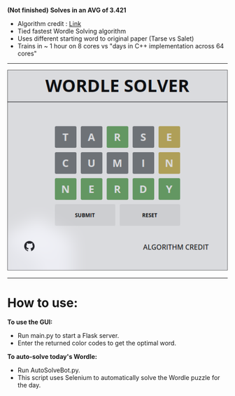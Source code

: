 **(Not finished)**
**Solves in an AVG of 3.421**
- Algorithm credit : <a href="http://wordle-page.s3-website-us-east-1.amazonaws.com/assets/Wordle_Paper_Final.pdf">Link</a>
- Tied fastest Wordle Solving algorithm
- Uses different starting word to original paper (Tarse vs Salet)
- Trains in ~ 1 hour on 8 cores vs "days in C++ implementation across 64 cores"
___

![Web](imgs/image.png)
___
# How to use:
**To use the GUI:**
- Run main.py to start a Flask server.
- Enter the returned color codes to get the optimal word.

**To auto-solve today's Wordle:**
- Run AutoSolveBot.py.
- This script uses Selenium to automatically solve the Wordle puzzle for the day.
